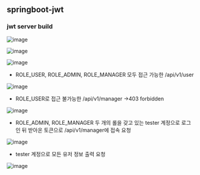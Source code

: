 ## springboot-jwt

### jwt server build
![image](https://user-images.githubusercontent.com/44967760/110609760-e2039b80-81d0-11eb-9455-22d04579e006.png)


![image](https://user-images.githubusercontent.com/44967760/110609932-18411b00-81d1-11eb-8c33-d42fb4a4cce6.png)


![image](https://user-images.githubusercontent.com/44967760/110610248-635b2e00-81d1-11eb-954e-1001c8a11880.png)

* ROLE_USER, ROLE_ADMIN, ROLE_MANAGER 모두 접근 가능한 /api/v1/user

![image](https://user-images.githubusercontent.com/44967760/110610555-b2a15e80-81d1-11eb-8c82-dbfe17775868.png)

* ROLE_USER로 접근 불가능한 /api/v1/manager ->403 forbidden

![image](https://user-images.githubusercontent.com/44967760/110610835-f72cfa00-81d1-11eb-9051-caa9fd35b551.png)

* ROLE_ADMIN, ROLE_MANAGER 두 개의 롤을 갖고 있는 tester 계정으로 로그인 뒤 받아온 토큰으로 /api/v1/manager에 접속 요청

![image](https://user-images.githubusercontent.com/44967760/110611105-3e1aef80-81d2-11eb-8dfa-585682b7d7b1.png)

* tester 계정으로 모든 유저 정보 출력 요청

![image](https://user-images.githubusercontent.com/44967760/110611485-9baf3c00-81d2-11eb-8e9a-5433b02ea3b5.png)

